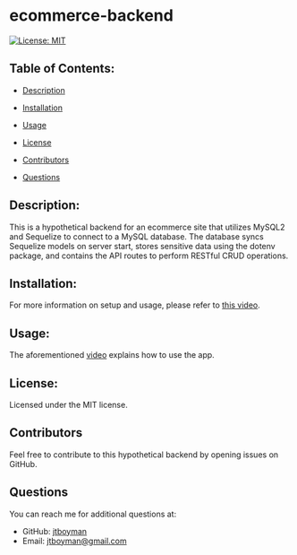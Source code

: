 
  # ecommerce-backend
  [![License: MIT](https://img.shields.io/badge/License-MIT-yellow.svg)](https://opensource.org/licenses/MIT)

  ## Table of Contents:
  * [Description](#description)
  * [Installation](#installation)
  * [Usage](#usage)
  
 * [License](#license)
  * [Contributors](#contributors)
  * [Questions](#questions)
  
  ## Description:
  This is a hypothetical backend for an ecommerce site that utilizes MySQL2 and Sequelize to connect to a MySQL database. The database syncs Sequelize models on server start, stores sensitive data using the dotenv package, and contains the API routes to perform RESTful CRUD operations.
  

  ## Installation:
  For more information on setup and usage, please refer to [this video](https://watch.screencastify.com/v/h0lwgj9Lr86ejFzUCAM5).

  ## Usage:
  The aforementioned [video](https://watch.screencastify.com/v/h0lwgj9Lr86ejFzUCAM5) explains how to use the app. 
  
 ## License:
  Licensed under the MIT license.

  ## Contributors
  Feel free to contribute to this hypothetical backend by opening issues on GitHub.

  ## Questions
  You can reach me for additional questions at:
  * GitHub: [jtboyman](https://github.com/jtboyman)
  * Email: jtboyman@gmail.com

